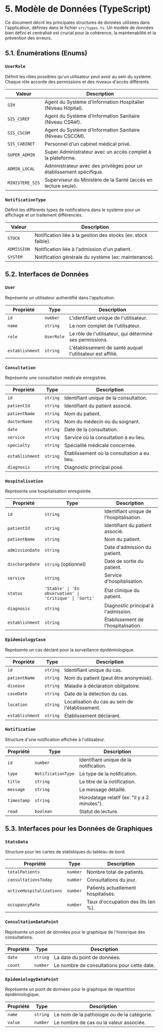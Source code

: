 # 5. Modèle de Données (TypeScript)

Ce document décrit les principales structures de données utilisées dans l'application, définies dans le fichier `src/types.ts`. Un modèle de données bien défini et centralisé est crucial pour la cohérence, la maintenabilité et la prévention des erreurs.

## 5.1. Énumérations (Enums)

### `UserRole`
Définit les rôles possibles qu'un utilisateur peut avoir au sein du système. Chaque rôle accorde des permissions et des niveaux d'accès différents.

| Valeur | Description |
|---|---|
| `SIH` | Agent du Système d'Information Hospitalier (Niveau Hôpital). |
| `SIS_CSREF` | Agent du Système d'Information Sanitaire (Niveau CSRéf). |
| `SIS_CSCOM` | Agent du Système d'Information Sanitaire (Niveau CSCOM). |
| `SIS_CABINET` | Personnel d'un cabinet médical privé. |
| `SUPER_ADMIN` | Super Administrateur avec un accès complet à la plateforme. |
| `ADMIN_LOCAL` | Administrateur avec des privilèges pour un établissement spécifique. |
| `MINISTERE_SIS` | Superviseur du Ministère de la Santé (accès en lecture seule). |

### `NotificationType`
Définit les différents types de notifications dans le système pour un affichage et un traitement différenciés.

| Valeur | Description |
|---|---|
| `STOCK` | Notification liée à la gestion des stocks (ex: stock faible). |
| `ADMISSION` | Notification liée à l'admission d'un patient. |
| `SYSTEM` | Notification générale du système (ex: maintenance). |

## 5.2. Interfaces de Données

### `User`
Représente un utilisateur authentifié dans l'application.

| Propriété | Type | Description |
|---|---|---|
| `id` | `number` | L'identifiant unique de l'utilisateur. |
| `name` | `string` | Le nom complet de l'utilisateur. |
| `role` | `UserRole` | Le rôle de l'utilisateur, qui détermine ses permissions. |
| `establishment`| `string` | L'établissement de santé auquel l'utilisateur est affilié. |

### `Consultation`
Représente une consultation médicale enregistrée.

| Propriété | Type | Description |
|---|---|---|
| `id` | `string` | Identifiant unique de la consultation. |
| `patientId` | `string` | Identifiant du patient associé. |
| `patientName` | `string` | Nom du patient. |
| `doctorName` | `string` | Nom du médecin ou du soignant. |
| `date` | `string` | Date de la consultation. |
| `service` | `string` | Service où la consultation a eu lieu. |
| `specialty` | `string` | Spécialité médicale concernée. |
| `establishment`| `string` | Établissement où la consultation a eu lieu. |
| `diagnosis` | `string` | Diagnostic principal posé. |

### `Hospitalisation`
Représente une hospitalisation enregistrée.

| Propriété | Type | Description |
|---|---|---|
| `id` | `string` | Identifiant unique de l'hospitalisation. |
| `patientId` | `string` | Identifiant du patient associé. |
| `patientName` | `string` | Nom du patient. |
| `admissionDate`| `string` | Date d'admission du patient. |
| `dischargeDate`| `string` (optionnel) | Date de sortie du patient. |
| `service` | `string` | Service d'hospitalisation. |
| `status` | `'Stable' \| 'En observation' \| 'Critique' \| 'Sorti'` | État clinique du patient. |
| `diagnosis` | `string` | Diagnostic principal à l'admission. |
| `establishment`| `string` | Établissement de l'hospitalisation. |

### `EpidemiologyCase`
Représente un cas déclaré pour la surveillance épidémiologique.

| Propriété | Type | Description |
|---|---|---|
| `id` | `string` | Identifiant unique du cas. |
| `patientName` | `string` | Nom du patient (peut être anonymisé). |
| `disease` | `string` | Maladie à déclaration obligatoire. |
| `caseDate` | `string` | Date de la détection du cas. |
| `location` | `string` | Localisation du cas au sein de l'établissement. |
| `establishment`| `string` | Établissement déclarant. |

### `Notification`
Structure d'une notification affichée à l'utilisateur.

| Propriété | Type | Description |
|---|---|---|
| `id` | `number` | Identifiant unique de la notification. |
| `type` | `NotificationType` | Le type de la notification. |
| `title` | `string` | Le titre de la notification. |
| `message` | `string` | Le message détaillé. |
| `timestamp` | `string` | Horodatage relatif (ex: "il y a 2 minutes"). |
| `read` | `boolean` | Statut de lecture. |

## 5.3. Interfaces pour les Données de Graphiques

### `StatsData`
Structure pour les cartes de statistiques du tableau de bord.

| Propriété | Type | Description |
|---|---|---|
| `totalPatients` | `number` | Nombre total de patients. |
| `consultationsToday` | `number` | Consultations du jour. |
| `activeHospitalizations` | `number` | Patients actuellement hospitalisés. |
| `occupancyRate` | `number` | Taux d'occupation des lits (en %). |

### `ConsultationDataPoint`
Représente un point de données pour le graphique de l'historique des consultations.

| Propriété | Type | Description |
|---|---|---|
| `date` | `string` | La date du point de données. |
| `count` | `number` | Le nombre de consultations pour cette date. |

### `EpidemiologyDataPoint`
Représente un point de données pour le graphique de répartition épidémiologique.

| Propriété | Type | Description |
|---|---|---|
| `name` | `string` | Le nom de la pathologie ou de la catégorie. |
| `value`| `number` | Le nombre de cas ou la valeur associée. |
